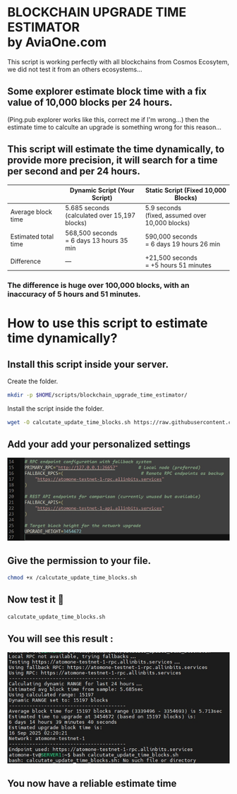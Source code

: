 # BLOCKCHAIN UPGRADE TIME ESTIMATOR<br>by AviaOne.com 
This script is working perfectly with all blockchains from Cosmos Ecosytem, we did not test it from an others ecosystems...
## Some explorer estimate block time with a fix value of 10,000 blocks per 24 hours. 
(Ping.pub explorer works like this, correct me if I'm wrong...) then the estimate time to calculte an upgrade is something wrong for this reason...

## This script will estimate the time dynamically, to provide more precision, it will search for a time per second and per 24 hours.

|                     | Dynamic Script (Your Script)             | Static Script (Fixed 10,000 Blocks)                 |
|---------------------|----------------------------------------|-----------------------------------------------------|
| Average block time  | 5.685 seconds<br>(calculated over 15,197 blocks) | 5.9 seconds<br>(fixed, assumed over 10,000 blocks)     |
| Estimated total time| 568,500 seconds<br>= 6 days 13 hours 35 min| 590,000 seconds<br>= 6 days 19 hours 26 min             |
| Difference          | —                                      | +21,500 seconds<br>= +5 hours 51 minutes                 |
###  The difference is huge over 100,000 blocks, with an inaccuracy of 5 hours and 51 minutes.

# How to use this script to estimate time dynamically?
## Install this script inside your server.
Create the folder.
```sh
mkdir -p $HOME/scripts/blockchain_upgrade_time_estimator/
```
Install the script inside the folder.
```sh
wget -O calcutate_update_time_blocks.sh https://raw.githubusercontent.com/aviaone/scripts/main/blockchain_upgrade_time_estimator/calcutate_update_time_blocks.sh
```
## Add your add your personalized settings
![image](https://github.com/AviaOne/pictures/blob/main/screenshot.2025-09-09%20(8).jpg?raw=true)

## Give the permission to your file.
```sh
chmod +x /calcutate_update_time_blocks.sh
```

## Now test it :rocket:
```sh
calcutate_update_time_blocks.sh
```
## You will see this result :
![image](https://github.com/AviaOne/pictures/blob/main/screenshot.2025-09-09%20(9).jpg?raw=true?raw=true)

## You now have a reliable estimate time
